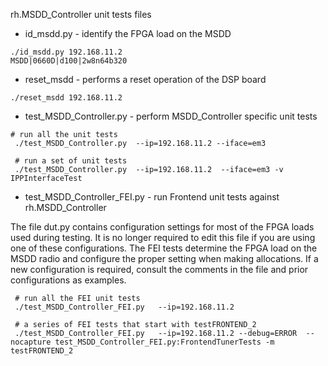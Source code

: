 
rh.MSDD_Controller unit tests files

* id_msdd.py - identify the FPGA load on the MSDD
```
./id_msdd.py 192.168.11.2
MSDD|0660D|d100|2w8n64b320
```

* reset_msdd - performs a reset operation of the DSP board
```
./reset_msdd 192.168.11.2
```

* test_MSDD_Controller.py - perform MSDD_Controller specific unit tests

```
# run all the unit tests
 ./test_MSDD_Controller.py  --ip=192.168.11.2 --iface=em3

 # run a set of unit tests
 ./test_MSDD_Controller.py  --ip=192.168.11.2  --iface=em3 -v IPPInterfaceTest
```

* test_MSDD_Controller_FEI.py - run Frontend unit tests against rh.MSDD_Controller

The file dut.py contains configuration settings for most of the FPGA loads used during testing. It is no longer required to edit this file if you are using one of these configurations. The FEI tests determine the FPGA load on the MSDD radio and configure the proper setting when making allocations. If a new configuration is required, consult the comments in the file and prior configurations as examples.  

```
 # run all the FEI unit tests
 ./test_MSDD_Controller_FEI.py   --ip=192.168.11.2

 # a series of FEI tests that start with testFRONTEND_2  
 ./test_MSDD_Controller_FEI.py   --ip=192.168.11.2 --debug=ERROR  --nocapture test_MSDD_Controller_FEI.py:FrontendTunerTests -m  testFRONTEND_2

```
